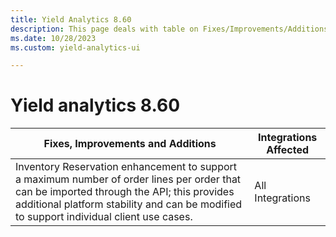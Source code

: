 ```yaml
---
title: Yield Analytics 8.60
description: This page deals with table on Fixes/Improvements/Additions and Integrations Affected (Version 8.60).
ms.date: 10/28/2023
ms.custom: yield-analytics-ui

---
```



# Yield analytics 8.60

| Fixes, Improvements and Additions                                                                                                                                                                                                    | Integrations Affected |
|--------------------------------------------------------------------------------------------------------------------------------------------------------------------------------------------------------------------------------------|-----------------------|
| Inventory Reservation enhancement to support a maximum number of order lines per order that can be imported through the API; this provides additional platform stability and can be modified to support individual client use cases. | All Integrations      |
